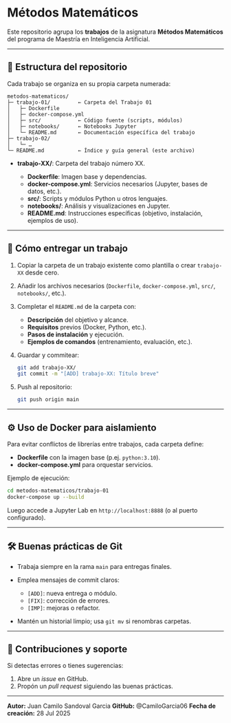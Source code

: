 # Métodos Matemáticos

Este repositorio agrupa los **trabajos** de la asignatura **Métodos Matemáticos** del programa de Maestría en Inteligencia Artificial.

---

## 📁 Estructura del repositorio

Cada trabajo se organiza en su propia carpeta numerada:

```
metodos-matematicos/
├─ trabajo-01/         ← Carpeta del Trabajo 01
│   ├─ Dockerfile
│   ├─ docker-compose.yml
│   ├─ src/            ← Código fuente (scripts, módulos)
│   ├─ notebooks/      ← Notebooks Jupyter
│   └─ README.md       ← Documentación específica del trabajo
├─ trabajo-02/
│   └─ …
└─ README.md           ← Índice y guía general (este archivo)
```

* **trabajo-XX/**: Carpeta del trabajo número XX.

  * **Dockerfile**: Imagen base y dependencias.
  * **docker-compose.yml**: Servicios necesarios (Jupyter, bases de datos, etc.).
  * **src/**: Scripts y módulos Python u otros lenguajes.
  * **notebooks/**: Análisis y visualizaciones en Jupyter.
  * **README.md**: Instrucciones específicas (objetivo, instalación, ejemplos de uso).

---

## 🚀 Cómo entregar un trabajo

1. Copiar la carpeta de un trabajo existente como plantilla o crear `trabajo-XX` desde cero.
2. Añadir los archivos necesarios (`Dockerfile`, `docker-compose.yml`, `src/`, `notebooks/`, etc.).
3. Completar el `README.md` de la carpeta con:

   * **Descripción** del objetivo y alcance.
   * **Requisitos** previos (Docker, Python, etc.).
   * **Pasos de instalación** y ejecución.
   * **Ejemplos de comandos** (entrenamiento, evaluación, etc.).
4. Guardar y commitear:

   ```bash
   git add trabajo-XX/
   git commit -m "[ADD] trabajo-XX: Título breve"
   ```
5. Push al repositorio:

   ```bash
   git push origin main
   ```

---

## ⚙️ Uso de Docker para aislamiento

Para evitar conflictos de librerías entre trabajos, cada carpeta define:

* **Dockerfile** con la imagen base (p.ej. `python:3.10`).
* **docker-compose.yml** para orquestar servicios.

Ejemplo de ejecución:

```bash
cd metodos-matematicos/trabajo-01
docker-compose up --build
```

Luego accede a Jupyter Lab en `http://localhost:8888` (o al puerto configurado).

---

## 🛠 Buenas prácticas de Git

* Trabaja siempre en la rama `main` para entregas finales.
* Emplea mensajes de commit claros:

  * `[ADD]`: nueva entrega o módulo.
  * `[FIX]`: corrección de errores.
  * `[IMP]`: mejoras o refactor.
* Mantén un historial limpio; usa `git mv` si renombras carpetas.

---

## 🤝 Contribuciones y soporte

Si detectas errores o tienes sugerencias:

1. Abre un *issue* en GitHub.
2. Propón un *pull request* siguiendo las buenas prácticas. 

---

**Autor:** Juan Camilo Sandoval Garcia
**GitHub:** @CamiloGarcia06
**Fecha de creación:** 28 Jul 2025

